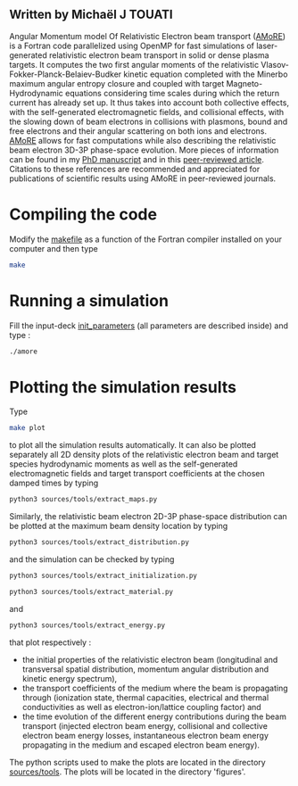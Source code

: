 ## Written by Michaël J TOUATI

Angular Momentum model Of Relativistic Electron beam transport ([AMoRE](https://github.com/michaeltouati/AMoRE)) is a Fortran code parallelized using OpenMP for fast simulations of laser-generated relativistic electron beam transport in solid or dense plasma targets. It computes the two first angular moments of the relativistic Vlasov-Fokker-Planck-Belaiev-Budker kinetic equation completed with the Minerbo maximum angular entropy closure and coupled with target Magneto-Hydrodynamic equations considering time scales during which the return current has already set up. It thus takes into account both collective effects, with the self-generated electromagnetic fields, and collisional effects, with the slowing down of beam electrons in collisions with plasmons, bound and free electrons and their angular scattering on both ions and electrons. [AMoRE](https://github.com/michaeltouati/AMoRE) allows for fast computations while also describing the relativistic beam electron 3D-3P phase-space evolution. More pieces of information can be found in my [PhD manuscript](https://tel.archives-ouvertes.fr/tel-01238782/document) and in this [peer-reviewed article](https://iopscience.iop.org/article/10.1088/1367-2630/16/7/073014/pdf). Citations to these references are recommended and appreciated for publications of scientific results using AMoRE in peer-reviewed journals. 

# Compiling the code

Modify the [makefile](https://github.com/michaeltouati/AMoRE/blob/main/Makefile) as a function of the Fortran compiler installed on your computer and then type
```sh
make
```

# Running a simulation

Fill the input-deck [init_parameters](https://github.com/michaeltouati/AMoRE/blob/main/init_parameters) (all parameters are described inside) and type :
```sh
./amore
```
# Plotting the simulation results

Type
```sh
make plot
```
to plot all the simulation results automatically. It can also be plotted separately
all 2D density plots of the relativistic electron beam and target species hydrodynamic moments as well as the self-generated electromagnetic fields and target  transport coefficients at the chosen damped times by typing
```sh
python3 sources/tools/extract_maps.py
```
Similarly, the relativistic beam electron 2D-3P phase-space distribution can be plotted at the maximum beam density location by typing
```sh
python3 sources/tools/extract_distribution.py
```
and the simulation can be checked by typing 
```sh
python3 sources/tools/extract_initialization.py
```
```sh
python3 sources/tools/extract_material.py
```
and
```sh
python3 sources/tools/extract_energy.py
```
that plot respectively :
* the initial properties of the relativistic electron beam (longitudinal and transversal spatial distribution, momentum angular distribution and kinetic energy spectrum),
* the transport coefficients of the medium where the beam is propagating through (ionization state, thermal capacities, electrical and thermal conductivities as well as electron-ion/lattice coupling factor) and 
* the time evolution of the different energy contributions during the beam transport (injected electron beam energy, collisional and collective electron beam energy losses, instantaneous electron beam energy propagating in the medium and escaped electron beam energy). 

The python scripts used to make the plots are located in the directory [sources/tools](https://github.com/michaeltouati/AMoRE/tree/main/sources/tools).
The plots will be located in the directory 'figures'.
